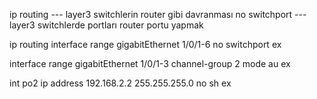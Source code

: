 ip routing --- layer3 switchlerin router gibi davranması
no switchport --- layer3 switchlerde portları router portu yapmak



ip routing
interface range gigabitEthernet 1/0/1-6
no switchport 
ex

interface range gigabitEthernet 1/0/1-3
channel-group 2 mode au 
ex

int po2
ip address 192.168.2.2 255.255.255.0
no sh 
ex

